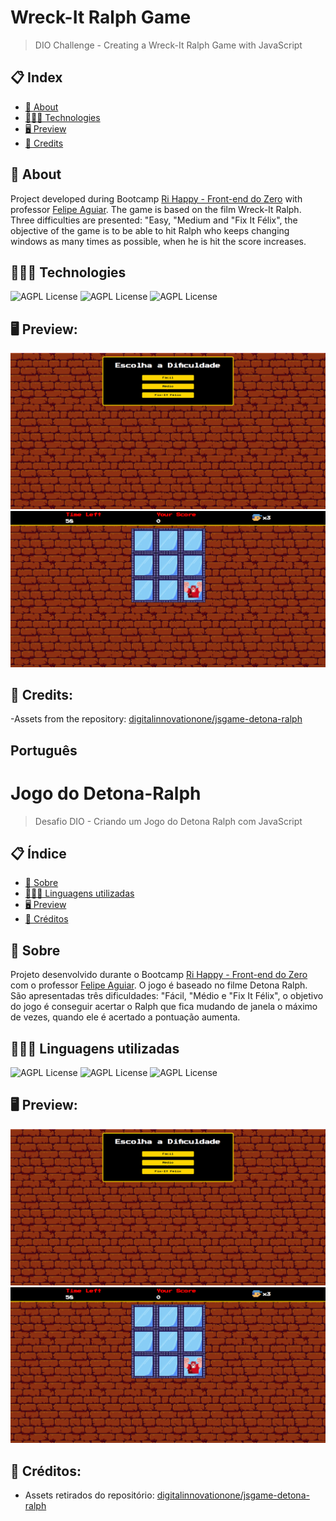 # Wreck-It Ralph Game
> DIO Challenge - Creating a Wreck-It Ralph Game with JavaScript

## 📋 Index

- [📖 About](#-About)
- [👨🏻‍💻 Technologies ](#-Technologies)
- [🖥 Preview](#-Preview)
- [📌 Credits](#-Credits)

## 📖 About
Project developed during Bootcamp [Ri Happy - Front-end do Zero](https://web.dio.me/track/coding-future-front-end-do-zero) with professor [Felipe Aguiar](https://github.com/felipeAguiarCode). The game is based on the film Wreck-It Ralph. Three difficulties are presented: "Easy, "Medium and "Fix It Félix", the objective of the game is to be able to hit Ralph who keeps changing windows as many times as possible, when he is hit the score increases.

## 👨🏻‍💻 Technologies

![AGPL License](https://img.shields.io/badge/HTML5-E34F26?style=for-the-badge&logo=html5&logoColor=white)
![AGPL License](https://img.shields.io/badge/CSS3-1572B6?style=for-the-badge&logo=css3&logoColor=white)
![AGPL License](https://img.shields.io/badge/JavaScript-F7DF1E?style=for-the-badge&logo=javascript&logoColor=black)

## 🖥 Preview:

<p align="center">
  <img src="print-menu.png" title="menu" alt="print do menu">
  <img src="print-jogo.png" title="jogo" alt="print do jogo">
</p>

## 📌 Credits:
  -Assets from the repository: [digitalinnovationone/jsgame-detona-ralph](https://github.com/digitalinnovationone/jsgame-detona-ralph)





## Português

# Jogo do Detona-Ralph
> Desafio DIO - Criando um Jogo do Detona Ralph com JavaScript

## 📋 Índice

- [📖 Sobre](#-Sobre)
- [👨🏻‍💻 Linguagens utilizadas](#-Linguagens-utilizadas)
- [🖥 Preview](#-Preview)
- [📌 Créditos](#-Créditos)

## 📖 Sobre
Projeto desenvolvido durante o Bootcamp [Ri Happy - Front-end do Zero](https://web.dio.me/track/coding-future-front-end-do-zero) com o professor [Felipe Aguiar](https://github.com/felipeAguiarCode). O jogo é baseado no filme Detona Ralph. São apresentadas três dificuldades: "Fácil, "Médio e "Fix It Félix", o objetivo do jogo é conseguir acertar o Ralph que fica mudando de janela o máximo de vezes, quando ele é acertado a pontuação aumenta.

## 👨🏻‍💻 Linguagens utilizadas

![AGPL License](https://img.shields.io/badge/HTML5-E34F26?style=for-the-badge&logo=html5&logoColor=white)
![AGPL License](https://img.shields.io/badge/CSS3-1572B6?style=for-the-badge&logo=css3&logoColor=white)
![AGPL License](https://img.shields.io/badge/JavaScript-F7DF1E?style=for-the-badge&logo=javascript&logoColor=black)

## 🖥 Preview:

<p align="center">
  <img src="print-menu.png" title="menu" alt="print do menu">
  <img src="print-jogo.png" title="jogo" alt="print do jogo">
</p>

## 📌 Créditos:
  - Assets retirados do repositório: [digitalinnovationone/jsgame-detona-ralph](https://github.com/digitalinnovationone/jsgame-detona-ralph)
